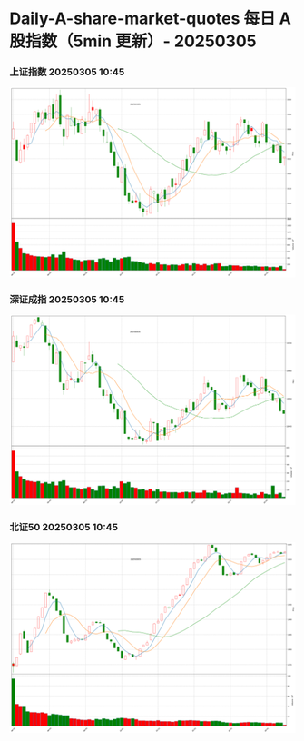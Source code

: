 
# Daily-A-share-market-quotes 每日 A 股指数（5min 更新）- 20250305

### 上证指数 20250305 10:45
![](./fig/2025/3/20250305-sh000001.png)

### 深证成指 20250305 10:45
![](./fig/2025/3/20250305-sz399001.png)

### 北证50 20250305 10:45
![](./fig/2025/3/20250305-bj899050.png)
